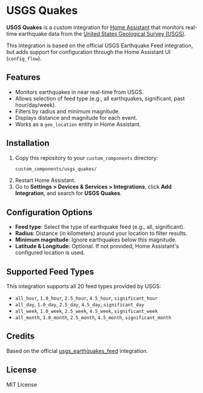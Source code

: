 # USGS Quakes
**USGS Quakes** is a custom integration for [Home Assistant](https://www.home-assistant.io) that monitors real-time earthquake data from the [United States Geological Survey (USGS)](https://earthquake.usgs.gov/earthquakes/feed/).

This integration is based on the official USGS Earthquake Feed integration, but adds support for configuration through the Home Assistant UI (`config_flow`).

## Features
- Monitors earthquakes in near real-time from USGS.
- Allows selection of feed type (e.g., all earthquakes, significant, past hour/day/week).
- Filters by radius and minimum magnitude.
- Displays distance and magnitude for each event.
- Works as a `geo_location` entity in Home Assistant.

## Installation
1. Copy this repository to your `custom_components` directory:
   ```bash
   custom_components/usgs_quakes/
   ```
2. Restart Home Assistant.
3. Go to **Settings > Devices & Services > Integrations**, click **Add Integration**, and search for **USGS Quakes**.

## Configuration Options
- **Feed type**: Select the type of earthquake feed (e.g., all, significant).
- **Radius**: Distance (in kilometers) around your location to filter results.
- **Minimum magnitude**: Ignore earthquakes below this magnitude.
- **Latitude & Longitude**: Optional. If not provided, Home Assistant's configured location is used.

## Supported Feed Types
This integration supports all 20 feed types provided by USGS:
- `all_hour`, `1.0_hour`, `2.5_hour`, `4.5_hour`, `significant_hour`
- `all_day`, `1.0_day`, `2.5_day`, `4.5_day`, `significant_day`
- `all_week`, `1.0_week`, `2.5_week`, `4.5_week`, `significant_week`
- `all_month`, `1.0_month`, `2.5_month`, `4.5_month`, `significant_month`

## Credits
Based on the official [usgs_earthquakes_feed](https://www.home-assistant.io/integrations/usgs_earthquakes_feed) integration.

## License
MIT License
